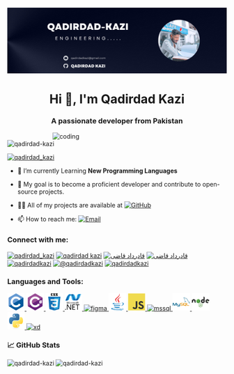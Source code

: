 ![logo](https://github.com/Qadirdad-Kazi/Qadirdad-Kazi/blob/main/cover.png)
<h1 align="center">Hi 👋, I'm Qadirdad Kazi</h1>
<h3 align="center">A passionate developer from Pakistan</h3>
<img align="right" alt="coding" width="400" src="https://user-images.githubusercontent.com/55389276/140866485-8fb1c876-9a8f-4d6a-98dc-08c4981eaf70.gif">

<p align="left"> <img src="https://komarev.com/ghpvc/?username=qadirdad-kazi&label=Profile%20views&color=0e75b6&style=flat" alt="qadirdad-kazi" /> </p>

<p align="left"> <a href="https://twitter.com/qadirdad_kazi" target="blank"><img src="https://img.shields.io/twitter/follow/qadirdad_kazi?logo=twitter&style=for-the-badge" alt="qadirdad_kazi" /></a> </p>

- 🔭 I’m currently Learning **New Programming Languages**
- 🌟 My goal is to become a proficient developer and contribute to open-source projects.

- 👨‍💻 All of my projects are available at <a href="https://github.com/Qadirdad-Kazi/Qadirdad-Kazi" target="_blank"><img src="https://img.shields.io/badge/-View%20Projects-blue?style=for-the-badge&logo=github" alt="GitHub" /></a>

- 📫 How to reach me: <a href="mailto:qadirdadkazi@gmail.com"><img src="https://img.shields.io/badge/Email%20Me-c14438?style=for-the-badge&logo=gmail" alt="Email" /></a>

<h3 align="left">Connect with me:</h3>
<p align="left">
<a href="https://twitter.com/qadirdad_kazi" target="blank"><img align="center" src="https://raw.githubusercontent.com/rahuldkjain/github-profile-readme-generator/master/src/images/icons/Social/twitter.svg" alt="qadirdad_kazi" height="30" width="40" /></a>
<a href="https://linkedin.com/in/qadirdad-kazi" target="blank"><img align="center" src="https://raw.githubusercontent.com/rahuldkjain/github-profile-readme-generator/master/src/images/icons/Social/linked-in-alt.svg" alt="qadirdad kazi" height="30" width="40" /></a>
<a href="https://fb.com/قادرداد قاضی" target="blank"><img align="center" src="https://raw.githubusercontent.com/rahuldkjain/github-profile-readme-generator/master/src/images/icons/Social/facebook.svg" alt="قادرداد قاضی" height="30" width="40" /></a>
<a href="https://instagram.com/قادرداد قاضی" target="blank"><img align="center" src="https://raw.githubusercontent.com/rahuldkjain/github-profile-readme-generator/master/src/images/icons/Social/instagram.svg" alt="قادرداد قاضی" height="30" width="40" /></a>
<a href="https://www.codechef.com/users/qadirdadkazi" target="blank"><img align="center" src="https://cdn.jsdelivr.net/npm/simple-icons@3.1.0/icons/codechef.svg" alt="qadirdadkazi" height="30" width="40" /></a>
<a href="https://www.hackerrank.com/@qadirdadkazi" target="blank"><img align="center" src="https://raw.githubusercontent.com/rahuldkjain/github-profile-readme-generator/master/src/images/icons/Social/hackerrank.svg" alt="@qadirdadkazi" height="30" width="40" /></a>
<a href="https://www.leetcode.com/qadirdadkazi" target="blank"><img align="center" src="https://raw.githubusercontent.com/rahuldkjain/github-profile-readme-generator/master/src/images/icons/Social/leet-code.svg" alt="qadirdadkazi" height="30" width="40" /></a>
</p>

<h3 align="left">Languages and Tools:</h3>
<p align="left"> 
  <a href="https://www.cprogramming.com/" target="_blank" rel="noreferrer"> <img src="https://raw.githubusercontent.com/devicons/devicon/master/icons/c/c-original.svg" alt="c" width="40" height="40"/> </a> 
  <a href="https://www.w3schools.com/cs/" target="_blank" rel="noreferrer"> <img src="https://raw.githubusercontent.com/devicons/devicon/master/icons/csharp/csharp-original.svg" alt="csharp" width="40" height="40"/> </a> 
  <a href="https://www.w3schools.com/css/" target="_blank" rel="noreferrer"> <img src="https://raw.githubusercontent.com/devicons/devicon/master/icons/css3/css3-original-wordmark.svg" alt="css3" width="40" height="40"/> </a> 
  <a href="https://dotnet.microsoft.com/" target="_blank" rel="noreferrer"> <img src="https://raw.githubusercontent.com/devicons/devicon/master/icons/dot-net/dot-net-original-wordmark.svg" alt="dotnet" width="40" height="40"/> </a> 
  <a href="https://www.figma.com/" target="_blank" rel="noreferrer"> <img src="https://www.vectorlogo.zone/logos/figma/figma-icon.svg" alt="figma" width="40" height="40"/> </a> 
  <a href="https://www.java.com" target="_blank" rel="noreferrer"> <img src="https://raw.githubusercontent.com/devicons/devicon/master/icons/java/java-original.svg" alt="java" width="40" height="40"/> </a> 
  <a href="https://developer.mozilla.org/en-US/docs/Web/JavaScript" target="_blank" rel="noreferrer"> <img src="https://raw.githubusercontent.com/devicons/devicon/master/icons/javascript/javascript-original.svg" alt="javascript" width="40" height="40"/> </a> 
  <a href="https://www.microsoft.com/en-us/sql-server" target="_blank" rel="noreferrer"> <img src="https://www.svgrepo.com/show/303229/microsoft-sql-server-logo.svg" alt="mssql" width="40" height="40"/> </a> 
  <a href="https://www.mysql.com/" target="_blank" rel="noreferrer"> <img src="https://raw.githubusercontent.com/devicons/devicon/master/icons/mysql/mysql-original-wordmark.svg" alt="mysql" width="40" height="40"/> </a> 
  <a href="https://nodejs.org" target="_blank" rel="noreferrer"> <img src="https://raw.githubusercontent.com/devicons/devicon/master/icons/nodejs/nodejs-original-wordmark.svg" alt="nodejs" width="40" height="40"/> </a> 
  <a href="https://www.python.org" target="_blank" rel="noreferrer"> <img src="https://raw.githubusercontent.com/devicons/devicon/master/icons/python/python-original.svg" alt="python" width="40" height="40"/> </a> 
  <a href="https://www.adobe.com/products/xd.html" target="_blank" rel="noreferrer"> <img src="https://cdn.worldvectorlogo.com/logos/adobe-xd.svg" alt="xd" width="40" height="40"/> </a> 
</p>

<!-- ### 📌 Featured Projects
- [Project Name](Link to project): Short description of the project.
- [Another Project](Link to project): Brief description of this project. -->

### 📈 GitHub Stats
<p align="left">
  <img src="https://github-readme-stats.vercel.app/api?username=qadirdad-kazi&show_icons=true&hide_title=true" alt="qadirdad-kazi" />
  <img src="https://github-readme-streak-stats.herokuapp.com/?user=qadirdad-kazi" alt="qadirdad-kazi" />
</p>
